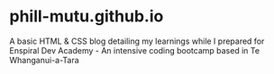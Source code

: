 # phill-mutu.github.io

A basic HTML & CSS blog detailing my learnings while I prepared for Enspiral Dev Academy - An intensive coding bootcamp based in Te Whanganui-a-Tara
